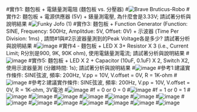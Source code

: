 #實作1: 麵包板 + 電錶量測電阻 (麵包板 vs. 分壓器)
#![Brave Bruticus-Robo](https://github.com/jeter013/EC2024/assets/162288915/349e7cee-07f8-4f67-8277-e2fa886ae622)
#實作2: 麵包板 + 電源供應器 (5V) + 錶量測電壓, 為什麼會是3.33V; 請試著分析與說明結果
#![Funky Jofo (1)](https://github.com/jeter013/EC2024/assets/162288915/2afd68cd-5ab8-4d32-8d54-41d71712cfb5)
#實作3: 麵包板 + Function Generator (Function: SINE, Frequency: 500Hz, Amplitdue: 5V, Offset: 0V) + 示波器 (Time Per Division: 1ms) , 請問#1與#2示波器量測到的Peak Voltage各是多少? 請試著分析與說明結果
#![image](https://github.com/jeter013/EC2024/assets/162288915/a051bb5b-290d-4b07-8377-6308c15e2c73)
#實作4 - 麵包板 + LED X 3+ Resistor X 3 (i.e., Current Limit; R分別是900, 9K, 90K ohm), 使用電錶量測電流; 請試著分析與說明結果
#![image](https://github.com/jeter013/EC2024/assets/162288915/c911e07c-7fdb-415e-9a31-0c881f9f00e7)
#實作5: 麵包板 + LED X 2 + Capacitor (10uF, 0.1uF) X 2, Switch X2, 使用示波器量測 (分離時間: 1s); 請試著分析與說明結果
#![image](https://github.com/jeter013/EC2024/assets/162288915/ec0f0e3d-a7b7-4acc-9159-4cc7206376f1)
#參考1:建議實作條件: SINE弦波, 頻率: 200Hz, V.pp = 10V, V.offset = 0V, R = 1K-ohm
#![image](https://github.com/jeter013/EC2024/assets/162288915/f92642d9-a426-4080-9fec-924ba6f75fba)
#參考2:建議實作條件: SINE弦波, 頻率: 200Hz, V.pp = 10V, V.offset = 0V, R = 1K-ohm, 3V電池
#![image](https://github.com/jeter013/EC2024/assets/162288915/3bdb7c5e-24a8-4b4d-890e-641ecb1ce32e)
#f = 0 or 0 = 0
#![image](https://github.com/jeter013/EC2024/assets/162288915/f4aa1a76-6041-4c24-8035-5708d101f61c)
#f = 1 or 0 = 1
#![image](https://github.com/jeter013/EC2024/assets/162288915/18550015-86d2-4b7a-b271-8cd04df97586)
#![image](https://github.com/jeter013/EC2024/assets/162288915/872c527b-c1e2-4f2e-9e1d-6cc795e65b1e)
#![image](https://github.com/jeter013/EC2024/assets/162288915/a08a228d-5858-471c-a4be-02eb718e11fc)
#![image](https://github.com/jeter013/EC2024/assets/162288915/964c9f4c-1d37-4ac7-9e55-67831c665924)
#![image](https://github.com/jeter013/EC2024/assets/162288915/d9deebf4-4894-48cc-957f-c20eebb86728)
#![image](https://github.com/jeter013/EC2024/assets/162288915/66dd7546-3f85-4793-9311-dcdf5f2ad19e)
#![image](https://github.com/jeter013/EC2024/assets/162288915/5bdf0ab2-3d06-4c83-bef6-0ad00675a301)
#![image](https://github.com/jeter013/EC2024/assets/162288915/53eb074b-723e-41a5-be1d-42f198caf976)
#![image](https://github.com/jeter013/EC2024/assets/162288915/c70c59f5-86f4-45fe-aad7-1b117adc9808)
#![image](https://github.com/jeter013/EC2024/assets/162288915/c0ec5c1b-40a7-4709-95b5-e66b0855fb34)
#![image](https://github.com/jeter013/EC2024/assets/162288915/c9beb0aa-a09a-4796-b019-d2003139c2f5)
#![image](https://github.com/jeter013/EC2024/assets/162288915/6eefb59c-11a7-401a-88d3-1ae97f428967)
#![image](https://github.com/jeter013/EC2024/assets/162288915/2dd73638-d039-4554-a6d0-932868aa2051)
#![image](https://github.com/jeter013/EC2024/assets/162288915/200da121-b858-48af-a1b7-eda7279dd977)
#






